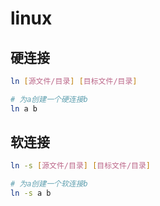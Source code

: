 # linux

## 硬连接

```bash
ln [源文件/目录] [目标文件/目录]

# 为a创建一个硬连接b
ln a b
```

## 软连接

```bash
ln -s [源文件/目录] [目标文件/目录]

# 为a创建一个软连接b
ln -s a b
```
